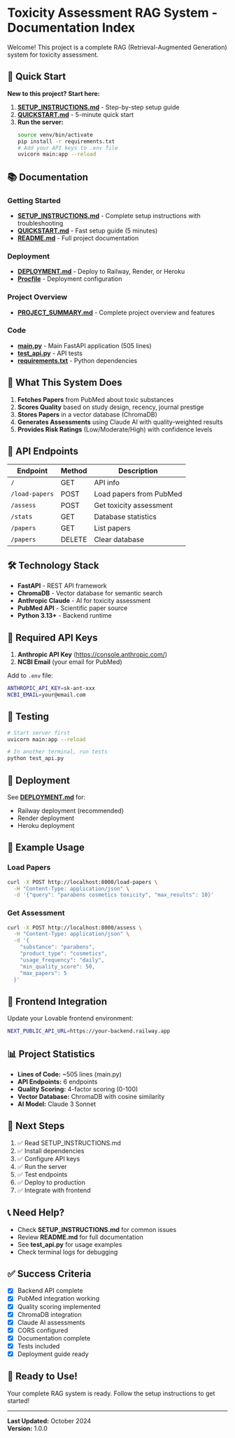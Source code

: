 # Toxicity Assessment RAG System - Documentation Index

Welcome! This project is a complete RAG (Retrieval-Augmented Generation) system for toxicity assessment.

## 🚀 Quick Start

**New to this project? Start here:**

1. **[SETUP_INSTRUCTIONS.md](SETUP_INSTRUCTIONS.md)** - Step-by-step setup guide
2. **[QUICKSTART.md](QUICKSTART.md)** - 5-minute quick start
3. **Run the server:**
   ```bash
   source venv/bin/activate
   pip install -r requirements.txt
   # Add your API keys to .env file
   uvicorn main:app --reload
   ```

## 📚 Documentation

### Getting Started
- **[SETUP_INSTRUCTIONS.md](SETUP_INSTRUCTIONS.md)** - Complete setup instructions with troubleshooting
- **[QUICKSTART.md](QUICKSTART.md)** - Fast setup guide (5 minutes)
- **[README.md](README.md)** - Full project documentation

### Deployment
- **[DEPLOYMENT.md](DEPLOYMENT.md)** - Deploy to Railway, Render, or Heroku
- **[Procfile](Procfile)** - Deployment configuration

### Project Overview
- **[PROJECT_SUMMARY.md](PROJECT_SUMMARY.md)** - Complete project overview and features

### Code
- **[main.py](main.py)** - Main FastAPI application (505 lines)
- **[test_api.py](test_api.py)** - API tests
- **[requirements.txt](requirements.txt)** - Python dependencies

## 🎯 What This System Does

1. **Fetches Papers** from PubMed about toxic substances
2. **Scores Quality** based on study design, recency, journal prestige
3. **Stores Papers** in a vector database (ChromaDB)
4. **Generates Assessments** using Claude AI with quality-weighted results
5. **Provides Risk Ratings** (Low/Moderate/High) with confidence levels

## 📡 API Endpoints

| Endpoint | Method | Description |
|----------|--------|-------------|
| `/` | GET | API info |
| `/load-papers` | POST | Load papers from PubMed |
| `/assess` | POST | Get toxicity assessment |
| `/stats` | GET | Database statistics |
| `/papers` | GET | List papers |
| `/papers` | DELETE | Clear database |

## 🛠️ Technology Stack

- **FastAPI** - REST API framework
- **ChromaDB** - Vector database for semantic search
- **Anthropic Claude** - AI for toxicity assessment
- **PubMed API** - Scientific paper source
- **Python 3.13+** - Backend runtime

## 🔑 Required API Keys

1. **Anthropic API Key** (https://console.anthropic.com/)
2. **NCBI Email** (your email for PubMed)

Add to `.env` file:
```bash
ANTHROPIC_API_KEY=sk-ant-xxx
NCBI_EMAIL=your@email.com
```

## 🧪 Testing

```bash
# Start server first
uvicorn main:app --reload

# In another terminal, run tests
python test_api.py
```

## 🚢 Deployment

See **[DEPLOYMENT.md](DEPLOYMENT.md)** for:
- Railway deployment (recommended)
- Render deployment
- Heroku deployment

## 📖 Example Usage

### Load Papers
```bash
curl -X POST http://localhost:8000/load-papers \
  -H "Content-Type: application/json" \
  -d '{"query": "parabens cosmetics toxicity", "max_results": 10}'
```

### Get Assessment
```bash
curl -X POST http://localhost:8000/assess \
  -H "Content-Type: application/json" \
  -d '{
    "substance": "parabens",
    "product_type": "cosmetics",
    "usage_frequency": "daily",
    "min_quality_score": 50,
    "max_papers": 5
  }'
```

## 🎨 Frontend Integration

Update your Lovable frontend environment:
```bash
NEXT_PUBLIC_API_URL=https://your-backend.railway.app
```

## 📊 Project Statistics

- **Lines of Code:** ~505 lines (main.py)
- **API Endpoints:** 6 endpoints
- **Quality Scoring:** 4-factor scoring (0-100)
- **Vector Database:** ChromaDB with cosine similarity
- **AI Model:** Claude 3 Sonnet

## 🎯 Next Steps

1. ✅ Read SETUP_INSTRUCTIONS.md
2. ✅ Install dependencies
3. ✅ Configure API keys
4. ✅ Run the server
5. ✅ Test endpoints
6. ✅ Deploy to production
7. ✅ Integrate with frontend

## 📞 Need Help?

- Check **SETUP_INSTRUCTIONS.md** for common issues
- Review **README.md** for full documentation
- See **test_api.py** for usage examples
- Check terminal logs for debugging

## ✅ Success Criteria

- [x] Backend API complete
- [x] PubMed integration working
- [x] Quality scoring implemented
- [x] ChromaDB integration
- [x] Claude AI assessments
- [x] CORS configured
- [x] Documentation complete
- [x] Tests included
- [x] Deployment guide ready

## 🎉 Ready to Use!

Your complete RAG system is ready. Follow the setup instructions to get started!

---

**Last Updated:** October 2024  
**Version:** 1.0.0
